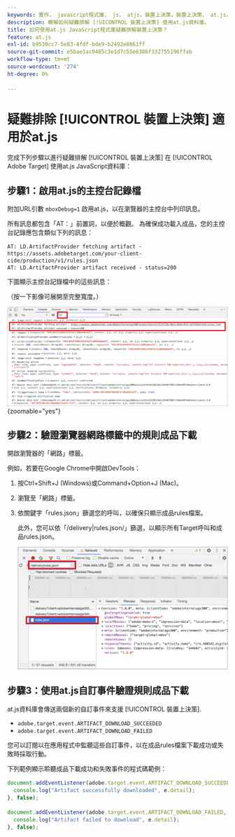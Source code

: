 ```yaml
---
keywords: 實作， javascript程式庫， js， atjs，裝置上決策，裝置上決策， at.js，裝置上，裝置上，疑難排解，疑難排解，實作2
description: 瞭解如何疑難排解 [!UICONTROL 裝置上決策] 使用at.js資料庫。
title: 如何使用at.js JavaScript程式庫疑難排解裝置上決策？
feature: at.js
exl-id: b9530cc7-5e83-4fdf-bde9-b2492e0861ff
source-git-commit: e5bae1ac9485c3e1d7c55e6386f332755196ffab
workflow-type: tm+mt
source-wordcount: '274'
ht-degree: 0%

---
```


# 疑難排除 [!UICONTROL 裝置上決策] 適用於at.js

完成下列步驟以進行疑難排解 [!UICONTROL 裝置上決策] 在 [!UICONTROL Adobe Target] 使用at.js JavaScript資料庫：

## 步驟1：啟用at.js的主控台記錄檔

附加URL引數 `mboxDebug=1` 啟用at.js，以在瀏覽器的主控台中列印訊息。

所有訊息都包含「AT：」前置詞，以便於概觀。 為確保成功載入成品，您的主控台記錄應包含類似下列的訊息：

```
AT: LD.ArtifactProvider fetching artifact - https://assets.adobetarget.com/your-client-cide/production/v1/rules.json
AT: LD.ArtifactProvider artifact received - status=200
```

下圖顯示主控台記錄檔中的這些訊息：

（按一下影像可展開至完整寬度。）

![含有成品訊息的主控台記錄](/help/dev/implement/client-side/atjs/on-device-decisioning/assets/browser-console.png "含有成品訊息的主控台記錄"){zoomable=&quot;yes&quot;}

## 步驟2：驗證瀏覽器網路標籤中的規則成品下載

開啟瀏覽器的「網路」標籤。

例如，若要在Google Chrome中開啟DevTools：

1. 按Ctrl+Shift+J (Windows)或Command+Option+J (Mac)。
1. 瀏覽至「網路」標籤。
1. 依關鍵字「rules.json」篩選您的呼叫，以確保只顯示成品rules檔案。

   此外，您可以依「/delivery|rules.json/」篩選，以顯示所有Target呼叫和成品rules.json。

   ![Google Chrome中的網路索引標籤](assets/rule-json.png)

## 步驟3：使用at.js自訂事件驗證規則成品下載

at.js資料庫會傳送兩個新的自訂事件來支援 [!UICONTROL 裝置上決策].

* `adobe.target.event.ARTIFACT_DOWNLOAD_SUCCEEDED`
* `adobe.target.event.ARTIFACT_DOWNLOAD_FAILED`

您可以訂閱以在應用程式中監聽這些自訂事件，以在成品rules檔案下載成功或失敗時採取行動。

下列範例顯示聆聽成品下載成功和失敗事件的程式碼範例：

```javascript {line-numbers="true"}
document.addEventListener(adobe.target.event.ARTIFACT_DOWNLOAD_SUCCEEDED, function(e) { 
  console.log("Artifact successfully downloaded", e.detail);
}, false);

document.addEventListener(adobe.target.event.ARTIFACT_DOWNLOAD_FAILED, function(e) { 
  console.log("Artifact failed to download", e.detail);
}, false);
```
